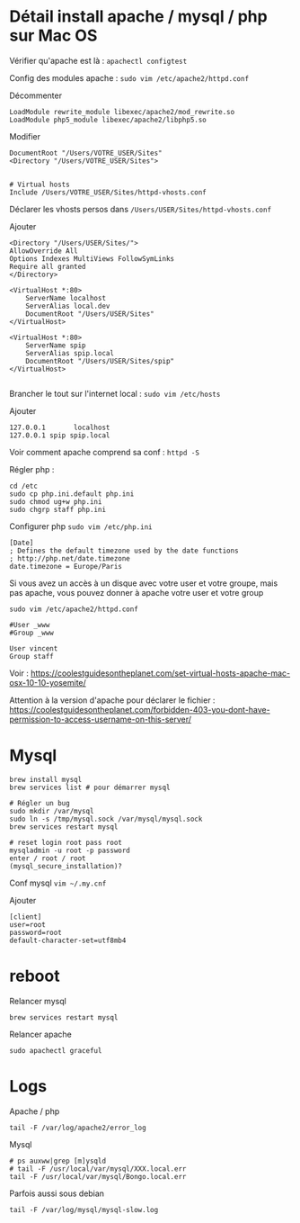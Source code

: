 # Détail install apache / mysql / php sur Mac OS

Vérifier qu'apache est là : `apachectl configtest`

Config des modules apache : `sudo vim /etc/apache2/httpd.conf`

Décommenter
```
LoadModule rewrite_module libexec/apache2/mod_rewrite.so
LoadModule php5_module libexec/apache2/libphp5.so
```

Modifier
```
DocumentRoot "/Users/VOTRE_USER/Sites" 
<Directory "/Users/VOTRE_USER/Sites"> 


# Virtual hosts
Include /Users/VOTRE_USER/Sites/httpd-vhosts.conf

```

Déclarer les vhosts persos dans `/Users/USER/Sites/httpd-vhosts.conf`

Ajouter
```
<Directory "/Users/USER/Sites/">
AllowOverride All
Options Indexes MultiViews FollowSymLinks
Require all granted
</Directory>

<VirtualHost *:80>
    ServerName localhost
    ServerAlias local.dev
    DocumentRoot "/Users/USER/Sites"
</VirtualHost>

<VirtualHost *:80>
    ServerName spip
    ServerAlias spip.local
    DocumentRoot "/Users/USER/Sites/spip"
</VirtualHost>


```

Brancher le tout sur l'internet local : `sudo vim /etc/hosts`

Ajouter
```
127.0.0.1       localhost
127.0.0.1 spip spip.local
```

Voir comment apache comprend sa conf : `httpd -S `

Régler php : 

```
cd /etc
sudo cp php.ini.default php.ini
sudo chmod ug+w php.ini
sudo chgrp staff php.ini
```

Configurer php `sudo vim /etc/php.ini`

```
[Date]
; Defines the default timezone used by the date functions
; http://php.net/date.timezone
date.timezone = Europe/Paris 
```

Si vous avez un accès à un disque avec votre user et votre groupe, mais pas apache, vous pouvez donner à apache votre user et votre group

`sudo vim /etc/apache2/httpd.conf`

```
#User _www
#Group _www

User vincent
Group staff
```

Voir : https://coolestguidesontheplanet.com/set-virtual-hosts-apache-mac-osx-10-10-yosemite/

Attention à la version d'apache pour déclarer le fichier  : https://coolestguidesontheplanet.com/forbidden-403-you-dont-have-permission-to-access-username-on-this-server/


# Mysql

```
brew install mysql
brew services list # pour démarrer mysql

# Régler un bug
sudo mkdir /var/mysql
sudo ln -s /tmp/mysql.sock /var/mysql/mysql.sock
brew services restart mysql

# reset login root pass root
mysqladmin -u root -p password
enter / root / root
(mysql_secure_installation)?

```
Conf mysql `vim ~/.my.cnf`

Ajouter
```
[client]
user=root
password=root
default-character-set=utf8mb4
```

# reboot
Relancer mysql
```
brew services restart mysql
```

Relancer apache
```
sudo apachectl graceful
```

# Logs

Apache / php
```
tail -F /var/log/apache2/error_log
```

Mysql
```
# ps auxww|grep [m]ysqld
# tail -F /usr/local/var/mysql/XXX.local.err
tail -F /usr/local/var/mysql/Bongo.local.err
```

Parfois aussi sous debian
```
tail -F /var/log/mysql/mysql-slow.log
```



